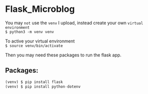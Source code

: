 # Flask_Microblog
You may `not` use the `venv` I upload, instead create your own `virtual environment`        
```$ python3 -m venv venv```              

To active your virtual environment      
```$ source venv/bin/activate```        

Then you may need these packages to run the flask app.
## Packages:
```python
(venv) $ pip install flask
(venv) $ pip install python-dotenv
```
